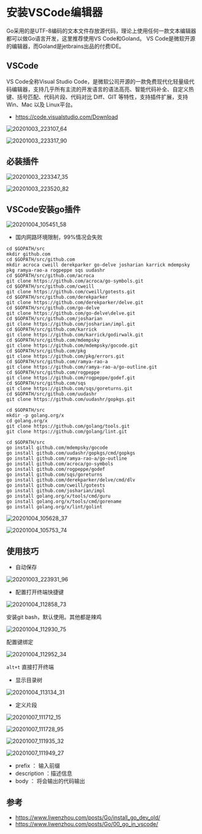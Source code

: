 # 安装VSCode编辑器

Go采用的是UTF-8编码的文本文件存放源代码，理论上使用任何一款文本编辑器都可以做Go语言开发，这里推荐使用VS Code和Goland。 VS Code是微软开源的编辑器，而Goland是jetbrains出品的付费IDE。

## VSCode

VS Code全称Visual Studio Code，是微软公司开源的一款免费现代化轻量级代码编辑器，支持几乎所有主流的开发语言的语法高亮、智能代码补全、自定义热键、括号匹配、代码片段、代码对比 Diff、GIT 等特性，支持插件扩展，支持 Win、Mac 以及 Linux平台。

* <https://code.visualstudio.com/Download>

![20201003_223107_64](image/20201003_223107_64.png)

![20201003_223317_90](image/20201003_223317_90.png)


## 必装插件

![20201003_223347_35](image/20201003_223347_35.png)

![20201003_223520_82](image/20201003_223520_82.png)

## VSCode安装go插件

![20201004_105451_58](image/20201004_105451_58.png)

* 国内网路环境限制，99%情况会失败

```
cd $GOPATH/src
mkdir github.com
cd $GOPATH/src/github.com
mkdir acroca cweill derekparker go-delve josharian karrick mdempsky pkg ramya-rao-a rogpeppe sqs uudashr
cd $GOPATH/src/github.com/acroca
git clone https://github.com/acroca/go-symbols.git
cd $GOPATH/src/github.com/cweill
git clone https://github.com/cweill/gotests.git
cd $GOPATH/src/github.com/derekparker
git clone https://github.com/derekparker/delve.git
cd $GOPATH/src/github.com/go-delve
git clone https://github.com/go-delve\delve.git
cd $GOPATH/src/github.com/josharian
git clone https://github.com/josharian/impl.git
cd $GOPATH/src/github.com/karrick
git clone https://github.com/karrick/godirwalk.git
cd $GOPATH/src/github.com/mdempsky
git clone https://github.com/mdempsky/gocode.git
cd $GOPATH/src/github.com/pkg
git clone https://github.com/pkg/errors.git
cd $GOPATH/src/github.com/ramya-rao-a
git clone https://github.com/ramya-rao-a/go-outline.git
cd $GOPATH/src/github.com/rogpeppe
git clone https://github.com/rogpeppe/godef.git
cd $GOPATH/src/github.com/sqs
git clone https://github.com/sqs/goreturns.git
cd $GOPATH/src/github.com/uudashr
git clone https://github.com/uudashr/gopkgs.git

cd $GOPATH/src
mkdir -p golang.org/x
cd golang.org/x
git clone https://github.com/golang/tools.git
git clone https://github.com/golang/lint.git

cd $GOPATH/src
go install github.com/mdempsky/gocode
go install github.com/uudashr/gopkgs/cmd/gopkgs
go install github.com/ramya-rao-a/go-outline
go install github.com/acroca/go-symbols
go install github.com/rogpeppe/godef
go install github.com/sqs/goreturns
go install github.com/derekparker/delve/cmd/dlv
go install github.com/cweill/gotests
go install github.com/josharian/impl
go install golang.org/x/tools/cmd/guru
go install golang.org/x/tools/cmd/gorename
go install golang.org/x/lint/golint
```


![20201004_105628_37](image/20201004_105628_37.png)

![20201004_105753_74](image/20201004_105753_74.png)

## 使用技巧

* 自动保存

![20201003_223931_96](image/20201003_223931_96.png)

* 配置打开终端快捷键

![20201004_112858_73](image/20201004_112858_73.png)

安装git bash，默认使用。其他都是辣鸡

![20201004_112930_75](image/20201004_112930_75.png)

配置键绑定

![20201004_112952_34](image/20201004_112952_34.png)

```alt+t``` 直接打开终端

* 显示目录树

![20201004_113134_31](image/20201004_113134_31.png)

* 定义片段

![20201007_111712_15](image/20201007_111712_15.png)

![20201007_111728_95](image/20201007_111728_95.png)

![20201007_111935_32](image/20201007_111935_32.png)

![20201007_111949_27](image/20201007_111949_27.png)

* prefix ： 输入前缀
* description ：描述信息
* body ： 将会输出的代码输出



## 参考

* <https://www.liwenzhou.com/posts/Go/install_go_dev_old/>
* <https://www.liwenzhou.com/posts/Go/00_go_in_vscode/>
